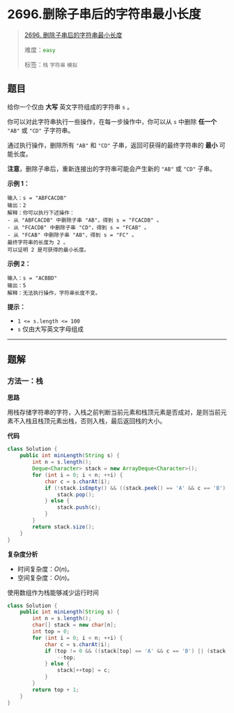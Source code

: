 # 2696.删除子串后的字符串最小长度

> [2696. 删除子串后的字符串最小长度](https://leetcode.cn/problems/minimum-string-length-after-removing-substrings/)
>
> 难度：<font color=green>`easy`</font>
>
> 标签：`栈` `字符串` `模拟`

## 题目

给你一个仅由 **大写** 英文字符组成的字符串 `s` 。

你可以对此字符串执行一些操作，在每一步操作中，你可以从 `s` 中删除 **任一个** `"AB"` 或 `"CD"` 子字符串。

通过执行操作，删除所有 `"AB"` 和 `"CD"` 子串，返回可获得的最终字符串的 **最小** 可能长度。

**注意**，删除子串后，重新连接出的字符串可能会产生新的 `"AB"` 或 `"CD"` 子串。

**示例 1：**

```
输入：s = "ABFCACDB"
输出：2
解释：你可以执行下述操作：
- 从 "ABFCACDB" 中删除子串 "AB"，得到 s = "FCACDB" 。
- 从 "FCACDB" 中删除子串 "CD"，得到 s = "FCAB" 。
- 从 "FCAB" 中删除子串 "AB"，得到 s = "FC" 。
最终字符串的长度为 2 。
可以证明 2 是可获得的最小长度。
```

**示例 2：**

```
输入：s = "ACBBD"
输出：5
解释：无法执行操作，字符串长度不变。
```

**提示：**

- `1 <= s.length <= 100`
- `s` 仅由大写英文字母组成

---

## 题解

### 方法一：栈

**思路**

用栈存储字符串的字符，入栈之前判断当前元素和栈顶元素是否成对，是则当前元素不入栈且栈顶元素出栈，否则入栈，最后返回栈的大小。

**代码**

```java
class Solution {
    public int minLength(String s) {
        int n = s.length();
        Deque<Character> stack = new ArrayDeque<Character>();
        for (int i = 0; i < n; ++i) {
            char c = s.charAt(i);
            if (!stack.isEmpty() && ((stack.peek() == 'A' && c == 'B') || (stack.peek() == 'C' && c == 'D'))) {
                stack.pop();
            } else {
                stack.push(c);
            }
        }
        return stack.size();
    }
}
```

**复杂度分析**

- 时间复杂度：$O(n)$。
- 空间复杂度：$O(n)$。



使用数组作为栈能够减少运行时间

```java
class Solution {
    public int minLength(String s) {
        int n = s.length();
        char[] stack = new char[n];
        int top = 0;
        for (int i = 0; i < n; ++i) {
            char c = s.charAt(i);
            if (top != 0 && ((stack[top] == 'A' && c == 'B') || (stack[top] == 'C' && c == 'D'))) {
                --top;
            } else {
                stack[++top] = c;
            }
        }
        return top + 1;
    }
}
```

